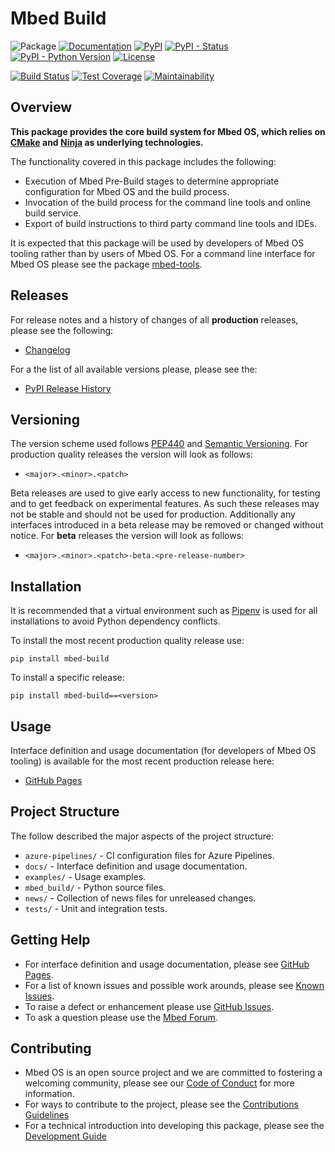 # Mbed Build

![Package](https://img.shields.io/badge/Package-mbed--build-lightgrey)
[![Documentation](https://img.shields.io/badge/Documentation-GitHub_Pages-blue)](https://armmbed.github.io/mbed-build)
[![PyPI](https://img.shields.io/pypi/v/mbed-build)](https://pypi.org/project/mbed-build/)
[![PyPI - Status](https://img.shields.io/pypi/status/mbed-build)](https://pypi.org/project/mbed-build/)
[![PyPI - Python Version](https://img.shields.io/pypi/pyversions/mbed-build)](https://pypi.org/project/mbed-build/)
[![License](https://img.shields.io/badge/License-Apache%202.0-blue.svg)](https://github.com/ARMmbed/mbed-build/blob/master/LICENSE)

[![Build Status](https://dev.azure.com/mbed-tools/mbed-build/_apis/build/status/Build%20and%20Release?branchName=master&stageName=CI%20Checkpoint)](https://dev.azure.com/mbed-tools/mbed-build/_build/latest?definitionId=TODO_AZURE&branchName=master)
[![Test Coverage](https://codecov.io/gh/ARMmbed/mbed-build/branch/master/graph/badge.svg)](https://codecov.io/gh/ARMmbed/mbed-build)
[![Maintainability]()](TODO_CODE_CLIMATE)

## Overview

**This package provides the core build system for Mbed OS, which relies on [CMake](https://cmake.org/) and [Ninja](https://ninja-build.org/) as underlying technologies.**

The functionality covered in this package includes the following:
- Execution of Mbed Pre-Build stages to determine appropriate configuration for Mbed OS and the build process.
- Invocation of the build process for the command line tools and online build service.
- Export of build instructions to third party command line tools and IDEs.

It is expected that this package will be used by developers of Mbed OS tooling rather than by users of Mbed OS. For
a command line interface for Mbed OS please see the package [mbed-tools](https://github.com/ARMmbed/mbed-tools).

## Releases

For release notes and a history of changes of all **production** releases, please see the following:

- [Changelog](https://github.com/ARMmbed/mbed-build/blob/master/CHANGELOG.md)

For a the list of all available versions please, please see the:

- [PyPI Release History](https://pypi.org/project/mbed-build/#history)

## Versioning

The version scheme used follows [PEP440](https://www.python.org/dev/peps/pep-0440/) and 
[Semantic Versioning](https://semver.org/). For production quality releases the version will look as follows:

- `<major>.<minor>.<patch>`

Beta releases are used to give early access to new functionality, for testing and to get feedback on experimental 
features. As such these releases may not be stable and should not be used for production. Additionally any interfaces
introduced in a beta release may be removed or changed without notice. For **beta** releases the version will look as
follows:

- `<major>.<minor>.<patch>-beta.<pre-release-number>`

## Installation

It is recommended that a virtual environment such as [Pipenv](https://github.com/pypa/pipenv/blob/master/README.md) is
used for all installations to avoid Python dependency conflicts.

To install the most recent production quality release use:

```
pip install mbed-build
```

To install a specific release:

```
pip install mbed-build==<version>
```

## Usage

Interface definition and usage documentation (for developers of Mbed OS tooling) is available for the most recent
production release here:

- [GitHub Pages](https://armmbed.github.io/mbed-build)

## Project Structure

The follow described the major aspects of the project structure:

- `azure-pipelines/` - CI configuration files for Azure Pipelines.
- `docs/` - Interface definition and usage documentation.
- `examples/` - Usage examples.
- `mbed_build/` - Python source files.
- `news/` - Collection of news files for unreleased changes.
- `tests/` - Unit and integration tests.

## Getting Help

- For interface definition and usage documentation, please see [GitHub Pages](https://armmbed.github.io/mbed-build).
- For a list of known issues and possible work arounds, please see [Known Issues](KNOWN_ISSUES.md).
- To raise a defect or enhancement please use [GitHub Issues](https://github.com/ARMmbed/mbed-build/issues).
- To ask a question please use the [Mbed Forum](https://forums.mbed.com/).

## Contributing

- Mbed OS is an open source project and we are committed to fostering a welcoming community, please see our
  [Code of Conduct](https://github.com/ARMmbed/mbed-build/blob/master/CODE_OF_CONDUCT.md) for more information.
- For ways to contribute to the project, please see the [Contributions Guidelines](https://github.com/ARMmbed/mbed-build/blob/master/CONTRIBUTING.md)
- For a technical introduction into developing this package, please see the [Development Guide](https://github.com/ARMmbed/mbed-build/blob/master/DEVELOPMENT.md)
